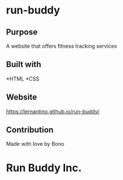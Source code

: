 # run-buddy

## Purpose
A website that offers fitness tracking services

## Built with
*HTML
*CSS

## Website
https://lernantino.github.io/run-buddy/

## Contribution
Made with love by Bono

# Run Buddy Inc.

